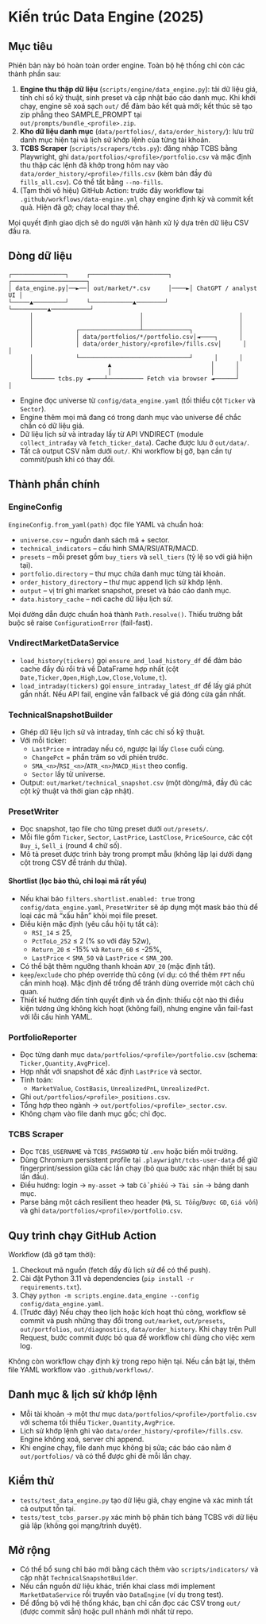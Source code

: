 # Kiến trúc Data Engine (2025)

## Mục tiêu

Phiên bản này bỏ hoàn toàn order engine. Toàn bộ hệ thống chỉ còn các thành phần sau:

1. **Engine thu thập dữ liệu** (`scripts/engine/data_engine.py`): tải dữ liệu giá, tính chỉ số kỹ thuật, sinh preset và cập nhật báo cáo danh mục. Khi khởi chạy, engine sẽ xoá sạch `out/` để đảm bảo kết quả mới; kết thúc sẽ tạo zip phẳng theo SAMPLE_PROMPT tại `out/prompts/bundle_<profile>.zip`.
2. **Kho dữ liệu danh mục** (`data/portfolios/`, `data/order_history/`): lưu trữ danh mục hiện tại và lịch sử khớp lệnh của từng tài khoản.
3. **TCBS Scraper** (`scripts/scrapers/tcbs.py`): đăng nhập TCBS bằng Playwright, ghi `data/portfolios/<profile>/portfolio.csv` và mặc định thu thập các lệnh đã khớp trong hôm nay vào `data/order_history/<profile>/fills.csv` (kèm bản đầy đủ `fills_all.csv`). Có thể tắt bằng `--no-fills`.
4. (Tạm thời vô hiệu) GitHub Action: trước đây workflow tại `.github/workflows/data-engine.yml` chạy engine định kỳ và commit kết quả. Hiện đã gỡ; chạy local thay thế.

Mọi quyết định giao dịch sẽ do người vận hành xử lý dựa trên dữ liệu CSV đầu ra.

## Dòng dữ liệu

```
┌───────────────┐     ┌──────────────────────┐     ┌─────────────────────┐
│ data_engine.py│──►──│ out/market/*.csv     │────►│ ChatGPT / analyst UI │
└─────▲─────────┘     └────────────▲────────┘     └──────────▲───────────┘
      │                              │                           │
      │                              │                           │
      │            ┌─────────────────┴─────────────┐             │
      │            │ data/portfolios/*/portfolio.csv│◄────┐      │
      │            │ data/order_history/<profile>/fills.csv│      │      │
      │            └───────────────────────────────┘      │      │
      │                     ▲                            │      │
      │                     │                            │      │
      └────── tcbs.py ◄────┴────────── Fetch via browser ◄──────┘      │
```

- Engine đọc universe từ `config/data_engine.yaml` (tối thiểu cột `Ticker` và `Sector`).
- Engine thêm mọi mã đang có trong danh mục vào universe để chắc chắn có dữ liệu giá.
- Dữ liệu lịch sử và intraday lấy từ API VNDIRECT (module `collect_intraday` và `fetch_ticker_data`). Cache được lưu ở `out/data/`.
- Tất cả output CSV nằm dưới `out/`. Khi workflow bị gỡ, bạn cần tự commit/push khi có thay đổi.

## Thành phần chính

### EngineConfig

`EngineConfig.from_yaml(path)` đọc file YAML và chuẩn hoá:

- `universe.csv` – nguồn danh sách mã + sector.
- `technical_indicators` – cấu hình SMA/RSI/ATR/MACD.
- `presets` – mỗi preset gồm `buy_tiers` và `sell_tiers` (tỷ lệ so với giá hiện tại).
- `portfolio.directory` – thư mục chứa danh mục từng tài khoản.
- `order_history_directory` – thư mục append lịch sử khớp lệnh.
- `output` – vị trí ghi market snapshot, preset và báo cáo danh mục.
- `data.history_cache` – nơi cache dữ liệu lịch sử.

Mọi đường dẫn được chuẩn hoá thành `Path.resolve()`. Thiếu trường bắt buộc sẽ raise `ConfigurationError` (fail-fast).

### VndirectMarketDataService

- `load_history(tickers)` gọi `ensure_and_load_history_df` để đảm bảo cache đầy đủ rồi trả về DataFrame hợp nhất (cột `Date,Ticker,Open,High,Low,Close,Volume,t`).
- `load_intraday(tickers)` gọi `ensure_intraday_latest_df` để lấy giá phút gần nhất. Nếu API fail, engine vẫn fallback về giá đóng cửa gần nhất.

### TechnicalSnapshotBuilder

- Ghép dữ liệu lịch sử và intraday, tính các chỉ số kỹ thuật.
- Với mỗi ticker:
  - `LastPrice` = intraday nếu có, ngược lại lấy `Close` cuối cùng.
  - `ChangePct` = phần trăm so với phiên trước.
  - `SMA_<n>`/`RSI_<n>`/`ATR_<n>`/`MACD_Hist` theo config.
  - `Sector` lấy từ universe.
- Output: `out/market/technical_snapshot.csv` (một dòng/mã, đầy đủ các cột kỹ thuật và thời gian cập nhật).

### PresetWriter

- Đọc snapshot, tạo file cho từng preset dưới `out/presets/`.
- Mỗi file gồm `Ticker`, `Sector`, `LastPrice`, `LastClose`, `PriceSource`, các cột `Buy_i`, `Sell_i` (round 4 chữ số).
- Mô tả preset được trình bày trong prompt mẫu (không lặp lại dưới dạng cột trong CSV để tránh dư thừa).

#### Shortlist (lọc bảo thủ, chỉ loại mã rất yếu)

- Nếu khai báo `filters.shortlist.enabled: true` trong `config/data_engine.yaml`, `PresetWriter` sẽ áp dụng một mask bảo thủ để loại các mã “xấu hẳn” khỏi mọi file preset.
- Điều kiện mặc định (yêu cầu hội tụ tất cả):
  - `RSI_14` ≤ 25,
  - `PctToLo_252` ≤ 2 (% so với đáy 52w),
  - `Return_20` ≤ -15% và `Return_60` ≤ -25%,
  - `LastPrice` < `SMA_50` và `LastPrice` < `SMA_200`.
- Có thể bật thêm ngưỡng thanh khoản `ADV_20` (mặc định tắt).
- `keep`/`exclude` cho phép override thủ công (ví dụ: có thể thêm `FPT` nếu cần minh hoạ). Mặc định để trống để tránh dùng override một cách chủ quan.
- Thiết kế hướng đến tính quyết định và ổn định: thiếu cột nào thì điều kiện tương ứng không kích hoạt (không fail), nhưng engine vẫn fail-fast với lỗi cấu hình YAML.

### PortfolioReporter

- Đọc từng danh mục `data/portfolios/<profile>/portfolio.csv` (schema: `Ticker,Quantity,AvgPrice`).
- Hợp nhất với snapshot để xác định `LastPrice` và sector.
- Tính toán:
  - `MarketValue`, `CostBasis`, `UnrealizedPnL`, `UnrealizedPct`.
- Ghi `out/portfolios/<profile>_positions.csv`.
- Tổng hợp theo ngành -> `out/portfolios/<profile>_sector.csv`.
- Không chạm vào file danh mục gốc; chỉ đọc.

### TCBS Scraper

- Đọc `TCBS_USERNAME` và `TCBS_PASSWORD` từ `.env` hoặc biến môi trường.
- Dùng Chromium persistent profile tại `.playwright/tcbs-user-data` để giữ fingerprint/session giữa các lần chạy (bỏ qua bước xác nhận thiết bị sau lần đầu).
- Điều hướng: login -> `my-asset` -> tab `Cổ phiếu` -> `Tài sản` -> bảng danh mục.
- Parse bảng một cách resilient theo header (`Mã`, `SL Tổng`/`Được GD`, `Giá vốn`) và ghi `data/portfolios/<profile>/portfolio.csv`.

## Quy trình chạy GitHub Action

Workflow (đã gỡ tạm thời):

1. Checkout mã nguồn (fetch đầy đủ lịch sử để có thể push).
2. Cài đặt Python 3.11 và dependencies (`pip install -r requirements.txt`).
3. Chạy `python -m scripts.engine.data_engine --config config/data_engine.yaml`.
4. (Trước đây) Nếu chạy theo lịch hoặc kích hoạt thủ công, workflow sẽ commit và push những thay đổi trong `out/market`, `out/presets`, `out/portfolios`, `out/diagnostics`, `data/order_history`. Khi chạy trên Pull Request, bước commit được bỏ qua để workflow chỉ dùng cho việc xem log.

Không còn workflow chạy định kỳ trong repo hiện tại. Nếu cần bật lại, thêm file YAML workflow vào `.github/workflows/`.

## Danh mục & lịch sử khớp lệnh

- Mỗi tài khoản → một thư mục `data/portfolios/<profile>/portfolio.csv` với schema tối thiểu `Ticker,Quantity,AvgPrice`.
- Lịch sử khớp lệnh ghi vào `data/order_history/<profile>/fills.csv`. Engine không xoá, server chỉ append.
- Khi engine chạy, file danh mục không bị sửa; các báo cáo nằm ở `out/portfolios/` và có thể được ghi đè mỗi lần chạy.

## Kiểm thử

- `tests/test_data_engine.py` tạo dữ liệu giả, chạy engine và xác minh tất cả output tồn tại.
- `tests/test_tcbs_parser.py` xác minh bộ phân tích bảng TCBS với dữ liệu giả lập (không gọi mạng/trình duyệt).

## Mở rộng

- Có thể bổ sung chỉ báo mới bằng cách thêm vào `scripts/indicators/` và cập nhật `TechnicalSnapshotBuilder`.
- Nếu cần nguồn dữ liệu khác, triển khai class mới implement `MarketDataService` rồi truyền vào `DataEngine` (ví dụ trong test).
- Để đồng bộ với hệ thống khác, bạn chỉ cần đọc các CSV trong `out/` (được commit sẵn) hoặc pull nhánh mới nhất từ repo.
